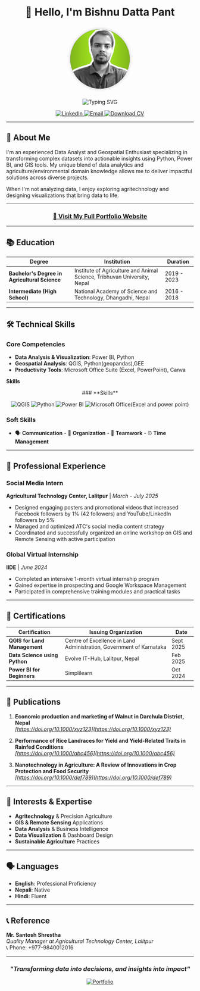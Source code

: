 <!-- Header Section -->
<div align="center">
  
# 👋 Hello, I'm Bishnu Datta Pant

<p align="center">
  <img src="https://github.com/Bishnu324/Bishnu324.io/blob/main/Profile.jpg" 
       alt="Bishnu Datta Pant" 
       width="160" 
       style="border-radius: 50%; margin: 10px 20px; box-shadow: 0 0 10px rgba(0,0,0,0.2);" />
</p>


<div align="center">
  <img src="https://readme-typing-svg.herokuapp.com?font=Fira+Code&pause=1000&color=2E9EF7&center=true&vCenter=true&width=600&lines=Data+Analyst+%7C+Geospatial+Enthusiast;Transforming+Data+into+Actionable+Insights;Agricultural+Expert;GIS+%26+Visualization+Specialist" alt="Typing SVG" />
</div>

</div>

<!-- Contact Links -->
<p align="center">
  <a href="https://linkedin.com/in/contactbishnupant">
    <img src="https://img.shields.io/badge/LinkedIn-Connect-blue?style=for-the-badge&logo=linkedin" alt="LinkedIn">
  </a>
  <a href="mailto:pantb813@gmail.com">
    <img src="https://img.shields.io/badge/Email-green?style=for-the-badge&logo=gmail" alt="Email">
  </a>
  <a href="https://github.com/Bishnu324/BishnuDattaPant_CV.pdf" download>
    <img src="https://img.shields.io/badge/Download%20CV-PDF-orange?style=for-the-badge" alt="Download CV">
  </a>
</p>

---

## 🚀 About Me

I'm an experienced Data Analyst and Geospatial Enthusiast specializing in transforming complex datasets into actionable insights using Python, Power BI, and GIS tools. My unique blend of data analytics and agriculture/environmental domain knowledge allows me to deliver impactful solutions across diverse projects.

When I'm not analyzing data, I enjoy exploring agritechnology and designing visualizations that bring data to life.

---

<div align="center">

### [🌟 Visit My Full Portfolio Website](https://Bishnu324.github.io/)

</div>

---

## 📚 Education

| Degree | Institution | Duration |
|--------|-------------|----------|
| **Bachelor's Degree in Agricultural Science** | Institute of Agriculture and Animal Science, Tribhuvan University, Nepal | 2019 - 2023 |
| **Intermediate (High School)** | National Academy of Science and Technology, Dhangadhi, Nepal | 2016 - 2018 |

---

## 🛠️ Technical Skills

### **Core Competencies**
- **Data Analysis & Visualization**: Power BI, Python 
- **Geospatial Analysis**: QGIS, Python(geopandas),GEE
- **Productivity Tools**: Microsoft Office Suite (Excel, PowerPoint), Canva


**Skills**
<div align="center">
### **Skills**
<p align="center">
  <img src="https://img.shields.io/badge/QGIS-Intermediate-589632?style=for-the-badge&logo=qgis" alt="QGIS" />
  <img src="https://img.shields.io/badge/Python-Intermediate-3776AB?style=for-the-badge&logo=python" alt="Python" />
  <img src="https://img.shields.io/badge/Power%20BI-F2C811?style=for-the-badge&logo=powerbi" alt="Power BI" />
  <img src="https://img.shields.io/badge/Microsoft%20Office-217346?style=for-the-badge&logo=microsoft-office" alt="Microsoft Office(Excel and power point)" />
</p>


</div>

### **Soft Skills**
- 🗣️ **Communication** - 📅 **Organization** - 🤝 **Teamwork** - ⏰ **Time Management**

---

## 💼 Professional Experience

### **Social Media Intern**
**Agricultural Technology Center, Lalitpur** | *March - July 2025*

- Designed engaging posters and promotional videos that increased Facebook followers by 1% (42 followers) and YouTube/LinkedIn followers by 5%
- Managed and optimized ATC's social media content strategy
- Coordinated and successfully organized an online workshop on GIS and Remote Sensing with active participation

### **Global Virtual Internship**
**IIDE** | *June 2024*

- Completed an intensive 1-month virtual internship program
- Gained expertise in prospecting and Google Workspace Management
- Participated in comprehensive training modules and practical tasks

---

## 📜 Certifications

| Certification | Issuing Organization | Date |
|---------------|---------------------|------|
| **QGIS for Land Management** | Centre of Excellence in Land Administration, Government of Karnataka | Sept 2025 |
| **Data Science using Python** | Evolve IT-Hub, Lalitpur, Nepal | Feb 2025 |
| **Power BI for Beginners** | Simplilearn | Oct 2024 |

---

## 📝 Publications

1. **Economic production and marketing of Walnut in Darchula District, Nepal**  
   *[https://doi.org/10.1000/xyz123](https://doi.org/10.1000/xyz123)*

2. **Performance of Rice Landraces for Yield and Yield-Related Traits in Rainfed Conditions**  
   *[https://doi.org/10.1000/abc456](https://doi.org/10.1000/abc456)*

3. **Nanotechnology in Agriculture: A Review of Innovations in Crop Protection and Food Security**  
   *[https://doi.org/10.1000/def789](https://doi.org/10.1000/def789)*

---

## 🌟 Interests & Expertise

- **Agritechnology** & Precision Agriculture
- **GIS & Remote Sensing** Applications
- **Data Analysis** & Business Intelligence
- **Data Visualization** & Dashboard Design
- **Sustainable Agriculture** Practices

---

## 🗣️ Languages

- **English**: Professional Proficiency
- **Nepali**: Native
- **Hindi**: Fluent

---

## 📞 Reference

**Mr. Santosh Shrestha**  
*Quality Manager at Agricultural Technology Center, Lalitpur*  
📞 Phone: +977-9840012016

---

<div align="center">

### *"Transforming data into decisions, and insights into impact"*

[![Portfolio](https://img.shields.io/badge/🌐_Visit_My_Portfolio-Bishnu324.github.io-2E9AF7?style=for-the-badge)](https://Bishnu324.github.io/)

</div>
